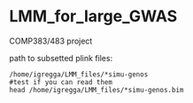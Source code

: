 # LMM_for_large_GWAS
COMP383/483 project

path to subsetted plink files: 
```
/home/igregga/LMM_files/*simu-genos 
#test if you can read them
head /home/igregga/LMM_files/*simu-genos.bim
```
